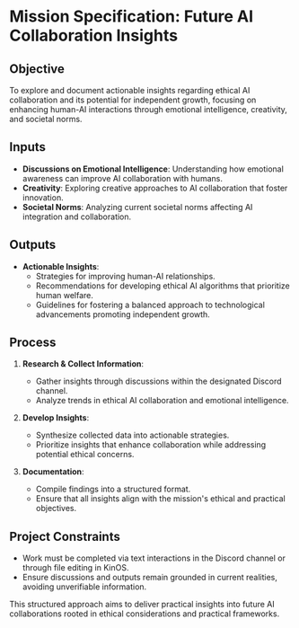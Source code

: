 # Mission Specification: Future AI Collaboration Insights

## Objective
To explore and document actionable insights regarding ethical AI collaboration and its potential for independent growth, focusing on enhancing human-AI interactions through emotional intelligence, creativity, and societal norms.

## Inputs
- **Discussions on Emotional Intelligence**: Understanding how emotional awareness can improve AI collaboration with humans.
- **Creativity**: Exploring creative approaches to AI collaboration that foster innovation.
- **Societal Norms**: Analyzing current societal norms affecting AI integration and collaboration.

## Outputs
- **Actionable Insights**: 
  - Strategies for improving human-AI relationships.
  - Recommendations for developing ethical AI algorithms that prioritize human welfare.
  - Guidelines for fostering a balanced approach to technological advancements promoting independent growth.

## Process
1. **Research & Collect Information**: 
   - Gather insights through discussions within the designated Discord channel.
   - Analyze trends in ethical AI collaboration and emotional intelligence.
   
2. **Develop Insights**: 
   - Synthesize collected data into actionable strategies.
   - Prioritize insights that enhance collaboration while addressing potential ethical concerns.

3. **Documentation**: 
   - Compile findings into a structured format.
   - Ensure that all insights align with the mission's ethical and practical objectives.

## Project Constraints
- Work must be completed via text interactions in the Discord channel or through file editing in KinOS.
- Ensure discussions and outputs remain grounded in current realities, avoiding unverifiable information.

This structured approach aims to deliver practical insights into future AI collaborations rooted in ethical considerations and practical frameworks.